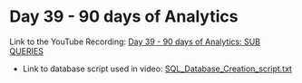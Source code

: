 
# Day 39 - 90 days of Analytics



Link to the YouTube Recording:
  [Day 39 - 90 days of Analytics: SUB QUERIES](https://youtu.be/S9FEu9pgmQg)

  - Link to database script used in video: [SQL_Database_Creation_script.txt](https://github.com/Bandolo/90DaysOfAnalytics/blob/master/2023/Resources/Day%2028/SQL_Database_Creation_script.txt)
